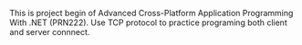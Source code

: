 This is project begin of Advanced Cross-Platform Application Programming With .NET (PRN222). Use TCP protocol to practice programing both client and server connnect.
